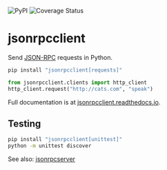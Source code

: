 ![PyPI](https://img.shields.io/pypi/v/jsonrpcclient.svg)
![Coverage Status](https://coveralls.io/repos/github/bcb/jsonrpcclient/badge.svg?branch=master)

# jsonrpcclient

Send [JSON-RPC](http://www.jsonrpc.org/) requests in Python.

```sh
pip install "jsonrpcclient[requests]"
```

```python
from jsonrpcclient.clients import http_client
http_client.request("http://cats.com", "speak")
```

Full documentation is at [jsonrpcclient.readthedocs.io](https://jsonrpcclient.readthedocs.io/).

## Testing

```sh
pip install "jsonrpcclient[unittest]"
python -m unittest discover
```

See also: [jsonrpcserver](https://github.com/bcb/jsonrpcserver)
